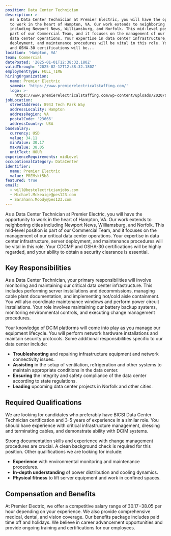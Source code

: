```yaml
---
position: Data Center Technician
description: >-
  As a Data Center Technician at Premier Electric, you will have the opportunity
  to work in the heart of Hampton, VA. Our work extends to neighboring cities
  including Newport News, Williamsburg, and Norfolk. This mid-level position is
  part of our Commercial Team, and it focuses on the management of our critical
  data center operations. Your expertise in data center infrastructure, server
  deployment, and maintenance procedures will be vital in this role. Your CDCMP
  and OSHA-30 certifications will be...
location: 'Hampton, VA'
team: Commercial
datePosted: '2025-01-01T12:38:32.180Z'
validThrough: '2025-02-12T12:38:32.180Z'
employmentType: FULL_TIME
hiringOrganization:
  name: Premier Electric
  sameAs: 'https://www.premierelectricalstaffing.com/'
  logo: >-
    https://www.premierelectricalstaffing.com/wp-content/uploads/2020/05/Premier-Electrical-Staffing-logo.png
jobLocation:
  streetAddress: 8943 Tech Park Way
  addressLocality: Hampton
  addressRegion: VA
  postalCode: '23666'
  addressCountry: USA
baseSalary:
  currency: USD
  value: 34.11
  minValue: 30.17
  maxValue: 38.05
  unitText: HOUR
experienceRequirements: midLevel
occupationalCategory: DataCenter
identifier:
  name: Premier Electric
  value: PREMskt5b8
featured: true
email:
  - will@bestelectricianjobs.com
  - Michael.Mckeaige@pes123.com
  - Sarahann.Moody@pes123.com
---
```




As a Data Center Technician at Premier Electric, you will have the opportunity to work in the heart of Hampton, VA. Our work extends to neighboring cities including Newport News, Williamsburg, and Norfolk. This mid-level position is part of our Commercial Team, and it focuses on the management of our critical data center operations. Your expertise in data center infrastructure, server deployment, and maintenance procedures will be vital in this role. Your CDCMP and OSHA-30 certifications will be highly regarded, and your ability to obtain a security clearance is essential.

## Key Responsibilities
As a Data Center Technician, your primary responsibilities will involve monitoring and maintaining our critical data center infrastructure. This includes performing server installations and decommissions, managing cable plant documentation, and implementing hot/cold aisle containment. You will also coordinate maintenance windows and perform power circuit installations. Your role involves maintaining our battery backup systems, monitoring environmental controls, and executing change management procedures. 

Your knowledge of DCIM platforms will come into play as you manage our equipment lifecycle. You will perform network hardware installations and maintain security protocols. Some additional responsibilities specific to our data center include:
- **Troubleshooting** and repairing infrastructure equipment and network connectivity issues.
- **Assisting** in the setup of ventilation, refrigeration and other systems to maintain appropriate conditions in the data center.
- **Ensuring** the integrity and safety compliance of the data center according to state regulations.
- **Leading** upcoming data center projects in Norfolk and other cities.

## Required Qualifications
We are looking for candidates who preferably have BICSI Data Center Technician certification and 3-5 years of experience in a similar role. You should have experience with critical infrastructure management, dressing and terminating cables, and demonstrate ability with DCIM systems. 

Strong documentation skills and experience with change management procedures are crucial. A clean background check is required for this position. Other qualifications we are looking for include:
- **Experience** with environmental monitoring and maintenance procedures.
- **In-depth understanding** of power distribution and cooling dynamics.
- **Physical fitness** to lift server equipment and work in confined spaces.

## Compensation and Benefits
At Premier Electric, we offer a competitive salary range of $30.17-$38.05 per hour depending on your experience. We also provide comprehensive medical, dental, and vision coverage. Our benefits package includes paid time off and holidays. We believe in career advancement opportunities and provide ongoing training and certifications for our employees.
